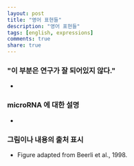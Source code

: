 ```yaml
---
layout: post
title: "영어 표현들"
description: "영어 표현들"
tags: [english, expressions]
comments: true
share: true
---
```



### "이 부분은 연구가 잘 되어있지 않다."

* 


### microRNA 에 대한 설명

* 



### 그림이나 내용의 출처 표시

* Figure adapted from Beerli et al., 1998.